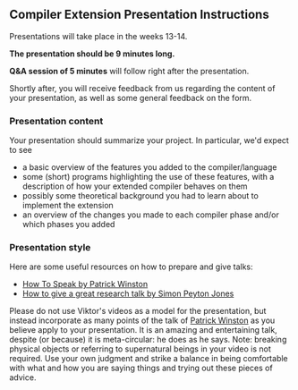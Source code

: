 ## Compiler Extension Presentation Instructions

Presentations will take place in the weeks 13-14. 

**The presentation should be 9 minutes long.**

**Q&A session of 5 minutes** will follow right after the
presentation. 

Shortly after, you will receive feedback from us regarding the content
of your presentation, as well as some general feedback on the form.

### Presentation content

Your presentation should summarize your project. In particular, we\'d
expect to see

-   a basic overview of the features you added to the compiler/language
-   some (short) programs highlighting the use of these features, with a
    description of how your extended compiler behaves on them
-   possibly some theoretical background you had to learn about to
    implement the extension
-   an overview of the changes you made to each compiler phase and/or
    which phases you added

### Presentation style

Here are some useful resources on how to prepare and give talks:

-   [How To Speak by Patrick
    Winston](https://www.youtube.com/watch?v=Unzc731iCUY)
-   [How to give a great research talk by Simon Peyton
    Jones](https://www.microsoft.com/en-us/research/academic-program/give-great-research-talk/)

Please do not use Viktor\'s videos as a model for the presentation, but
instead incorporate as many points of the talk of [Patrick
Winston](https://en.wikipedia.org/wiki/Patrick_Winston) as you believe
apply to your presentation. It is an amazing and entertaining talk,
despite (or because) it is meta-circular: he does as he says. Note:
breaking physical objects or referring to supernatural beings in your
video is not required. Use your own judgment and strike a balance in
being comfortable with what and how you are saying things and trying out
these pieces of advice.

